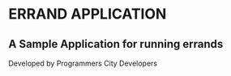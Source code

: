 # ERRAND APPLICATION
## A Sample Application for running errands

Developed by Programmers City Developers